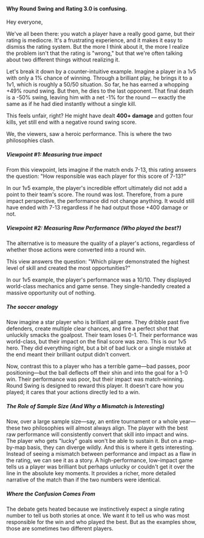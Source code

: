 #### Why Round Swing and Rating 3.0 is confusing.

Hey everyone,

We've all been there: you watch a player have a really good game, but their rating is mediocre. It's a frustrating experience, and it makes it easy to dismiss the rating system. But the more I think about it, the more I realize the problem isn't that the rating is "wrong," but that we're often talking about two different things without realizing it.

Let's break it down by a counter-intuitive example. Imagine a player in a 1v5 with only a 1% chance of winning. Through a brilliant play, he brings it to a 1v1, which is roughly a 50/50 situation. So far, he has earned a whopping +49% round swing. But then, he dies to the last opponent. That final death is a -50% swing, leaving him with a net -1% for the round — exactly the same as if he had died instantly without a single kill.

This feels unfair, right? He might have dealt **400+ damage** and gotten four kills, yet still end with a negative round swing score.

We, the viewers, saw a heroic performance. This is where the two philosophies clash.

##### Viewpoint #1: Measuring true impact

From this viewpoint, lets imagine if the match ends 7-13, this rating answers the question: "How responsible was each player for this score of 7-13?"

In our 1v5 example, the player's incredible effort ultimately did not add a point to their team's score. The round was lost. Therefore, from a pure impact perspective, the performance did not change anything. It would still have ended with 7-13 regardless if he had output those +400 damage or not.

##### Viewpoint #2: Measuring Raw Performance (Who played the best?)

The alternative is to measure the quality of a player's actions, regardless of whether those actions were converted into a round win.

This view answers the question: "Which player demonstrated the highest level of skill and created the most opportunities?"

In our 1v5 example, the player's performance was a 10/10. They displayed world-class mechanics and game sense. They single-handedly created a massive opportunity out of nothing.

##### The soccer analogy

Now imagine a star player who is brilliant all game. They dribble past five defenders, create multiple clear chances, and fire a perfect shot that unluckily smacks the goalpost. Their team loses 0-1. Their performance was world-class, but their impact on the final score was zero. This is our 1v5 hero. They did everything right, but a bit of bad luck or a single mistake at the end meant their brilliant output didn't convert.

Now, contrast this to a player who has a terrible game—bad passes, poor positioning—but the ball deflects off their shin and into the goal for a 1-0 win. Their performance was poor, but their impact was match-winning. Round Swing is designed to reward this player. It doesn't care how you played; it cares that your actions directly led to a win.

##### The Role of Sample Size (And Why a Mismatch is Interesting)

Now, over a large sample size—say, an entire tournament or a whole year—these two philosophies will almost always align. The player with the best raw performance will consistently convert that skill into impact and wins. The player who gets "lucky" goals won't be able to sustain it. But on a map-by-map basis, they can diverge wildly. And this is where it gets interesting. Instead of seeing a mismatch between performance and impact as a flaw in the rating, we can see it as a story. A high-performance, low-impact game tells us a player was brilliant but perhaps unlucky or couldn't get it over the line in the absolute key moments. It provides a richer, more detailed narrative of the match than if the two numbers were identical.

##### Where the Confusion Comes From

The debate gets heated because we instinctively expect a single rating number to tell us both stories at once. We want it to tell us who was most responsible for the win and who played the best. But as the examples show, those are sometimes two different players.
